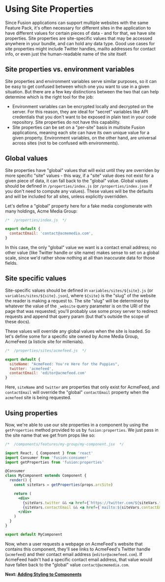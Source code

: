 # Using Site Properties

Since Fusion applications can support multiple websites with the same Feature Pack, it's often necessary for different sites in the application to have different values for certain pieces of data - and for that, we have site properties. Site properties are site-specific values that may be accessed anywhere in your bundle, and can hold any data type. Good use cases for site properties might include Twitter handles, mailto addresses for contact info, or even just the human-readable name of the site itself.

## Site properties vs. environment variables

Site properties and environment variables serve similar purposes, so it can be easy to get confused between which one you want to use in a given situation. But there are a few key distinctions between the two that can help determine which is the right tool for the job:

- Environment variables can be encrypted locally and decrypted on the server. For this reason, they are ideal for "secret" variables like API credentials that you don't want to be exposed in plain text in your code repository. Site properties do not have this capability.
- Site properties can be set on a "per-site" basis in multisite Fusion applications, meaning each site can have its own unique value for a given property. Environment variables, on the other hand, are universal across sites (not to be confused with environments).

## Global values

Site properties have "global" values that will exist until they are overriden by more specific "site" values - this way, if a "site" value does not exist for a given piece of data, it can fall back to the "global" value. Global values should be defined in `/properties/index.js` (or `/properties/index.json` if you don't need to compute any values). These values will be the defaults and will be included for all sites, unless explicitly overridden.

Let's define a "global" property here for a fake media conglomerate with many holdings, Acme Media Group:
```js
/*  /properties/index.js  */

export default {
  contactEmail: 'contact@acmemedia.com',
}
```
In this case, the only "global" value we want is a contact email address; no other value (like Twitter handle or site name) makes sense to set on a global scale, since we'd rather
show nothing at all than inaccurate data for those fields.

## Site specific values

Site-specific values should be defined in `variables/sites/${site}.js` (or `variables/sites/${site}.json`), where `${site}` is the "slug" of the website the reader is making a request to. The site "slug" will be determined by whatever the value of the `_website` query parameter is on the URI of the page that was requested; you'll probably use some proxy server to redirect requests and append that query param (but that's outside the scope of these docs).

These values will override any global values when the site is loaded. So let's define some for a specific site owned by Acme Media Group, AcmeFeed (a listicle site for millenials).

```js
/*  /properties/sites/acmefeed.js  */

export default {
  siteName: "AcmeFeed: You're Here for the Puppies",
  twitter: 'acmefeed',
  contactEmail: 'editor@acmefeed.com'
}
```
Here, `siteName` and `twitter` are properties that only exist for AcmeFeed, and `contactEmail` will override the "global" `contactEmail` property when the `acmefeed` site is being requested.

## Using properties

Now, we're able to use our site properties in a component by using the `getProperties` method provided to us by `fusion:properties`. We just pass in the site name that we get from props like so:
```jsx
/*  /components/features/my-group/my-component.jsx  */

import React, { Component } from 'react'
import Consumer from 'fusion:consumer'
import getProperties from 'fusion:properties'

@Consumer
class MyComponent extends Component {
  render() {
    const siteVars = getProperties(props.arcSite)

    return (
      <div>
        {siteVars.twitter && <a href={`https://twitter.com/${siteVars.twitter}`}>Twitter</a>}
        {siteVars.contactEmail && <a href={`mailto:${siteVars.contactEmail}`}>Contact</a>}
      </div>
    )
  }
}

export default MyComponent
```
Now, when a user requests a webpage on AcmeFeed's website that contains this component, they'll see links to AcmeFeed's Twitter handle (`acmefeed`) and their contact email address (`editor@acmefeed.com`). If AcmeFeed hadn't had a specific contact email address, that value would have fallen back to the "global" value `contact@acmemedia.com`.


**Next: [Adding Styling to Components](./adding-styling.md)**

